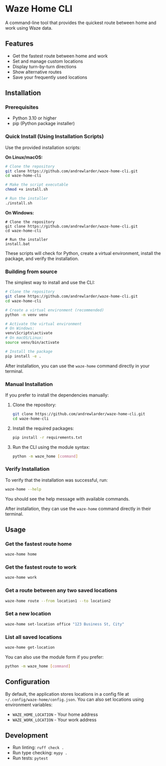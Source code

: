 # Waze Home CLI

A command-line tool that provides the quickest route between home and work using Waze data.

## Features

- Get the fastest route between home and work
- Set and manage custom locations
- Display turn-by-turn directions
- Show alternative routes
- Save your frequently used locations

## Installation

### Prerequisites

- Python 3.10 or higher
- pip (Python package installer)

### Quick Install (Using Installation Scripts)

Use the provided installation scripts:

**On Linux/macOS:**
```bash
# Clone the repository
git clone https://github.com/andrewlarder/waze-home-cli.git
cd waze-home-cli

# Make the script executable
chmod +x install.sh

# Run the installer
./install.sh
```

**On Windows:**
```
# Clone the repository
git clone https://github.com/andrewlarder/waze-home-cli.git
cd waze-home-cli

# Run the installer
install.bat
```

These scripts will check for Python, create a virtual environment, install the package, and verify the installation.


### Building from source

The simplest way to install and use the CLI:

```bash
# Clone the repository
git clone https://github.com/andrewlarder/waze-home-cli.git
cd waze-home-cli

# Create a virtual environment (recommended)
python -m venv venv

# Activate the virtual environment
# On Windows:
venv\Scripts\activate
# On macOS/Linux:
source venv/bin/activate

# Install the package
pip install -e .
```

After installation, you can use the `waze-home` command directly in your terminal.



### Manual Installation

If you prefer to install the dependencies manually:

1. Clone the repository:
   ```bash
   git clone https://github.com/andrewlarder/waze-home-cli.git
   cd waze-home-cli
   ```

2. Install the required packages:
   ```bash
   pip install -r requirements.txt
   ```

3. Run the CLI using the module syntax:
   ```bash
   python -m waze_home [command]
   ```

### Verify Installation

To verify that the installation was successful, run:

```bash
waze-home --help
```

You should see the help message with available commands.


After installation, they can use the `waze-home` command directly in their terminal.

## Usage

### Get the fastest route home

```bash
waze-home home
```

### Get the fastest route to work

```bash
waze-home work
```

### Get a route between any two saved locations

```bash
waze-home route --from location1 --to location2
```

### Set a new location

```bash
waze-home set-location office "123 Business St, City"
```

### List all saved locations

```bash
waze-home get-location
```

You can also use the module form if you prefer:

```bash
python -m waze_home [command]
```

## Configuration

By default, the application stores locations in a config file at `~/.config/waze-home/config.json`. You can also set locations using environment variables:

- `WAZE_HOME_LOCATION` - Your home address
- `WAZE_WORK_LOCATION` - Your work address

## Development

- Run linting: `ruff check .`
- Run type checking: `mypy .`
- Run tests: `pytest`